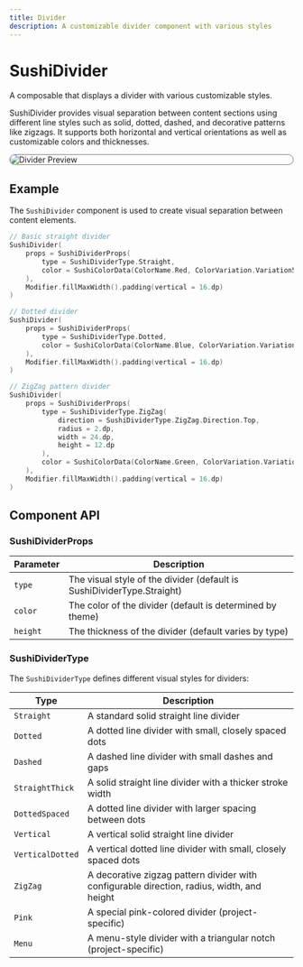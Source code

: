 ```yaml
---
title: Divider
description: A customizable divider component with various styles
---
```


# SushiDivider

A composable that displays a divider with various customizable styles.

SushiDivider provides visual separation between content sections using different
line styles such as solid, dotted, dashed, and decorative patterns like zigzags.
It supports both horizontal and vertical orientations as well as customizable colors
and thicknesses.

<div style="max-width: 800px; max-height: 340px; border-radius: 20px; overflow: hidden; border: 1px solid #777;">
    <img src="../preview_divider.png" alt="Divider Preview">
</div>

## Example

The `SushiDivider` component is used to create visual separation between content elements.

```kotlin
// Basic straight divider
SushiDivider(
    props = SushiDividerProps(
        type = SushiDividerType.Straight,
        color = SushiColorData(ColorName.Red, ColorVariation.Variation500)
    ),
    Modifier.fillMaxWidth().padding(vertical = 16.dp)
)

// Dotted divider
SushiDivider(
    props = SushiDividerProps(
        type = SushiDividerType.Dotted,
        color = SushiColorData(ColorName.Blue, ColorVariation.Variation500)
    ),
    Modifier.fillMaxWidth().padding(vertical = 16.dp)
)

// ZigZag pattern divider
SushiDivider(
    props = SushiDividerProps(
        type = SushiDividerType.ZigZag(
            direction = SushiDividerType.ZigZag.Direction.Top,
            radius = 2.dp,
            width = 24.dp,
            height = 12.dp
        ),
        color = SushiColorData(ColorName.Green, ColorVariation.Variation500),
    ),
    Modifier.fillMaxWidth().padding(vertical = 16.dp)
)
```

## Component API

### SushiDividerProps

| Parameter                               | Description                      |
|-----------------------------------------|----------------------------------|
| <div class='parameter'>`type`</div>| The visual style of the divider (default is SushiDividerType.Straight) |
| <div class='parameter'>`color`</div>| The color of the divider (default is determined by theme) |
| <div class='parameter'>`height`</div>| The thickness of the divider (default varies by type) |

### SushiDividerType

The `SushiDividerType` defines different visual styles for dividers:

| Type                                   | Description                      |
|---------------------------------------|----------------------------------|
| <div class='parameter'>`Straight`</div>| A standard solid straight line divider |
| <div class='parameter'>`Dotted`</div>| A dotted line divider with small, closely spaced dots |
| <div class='parameter'>`Dashed`</div>| A dashed line divider with small dashes and gaps |
| <div class='parameter'>`StraightThick`</div>| A solid straight line divider with a thicker stroke width |
| <div class='parameter'>`DottedSpaced`</div>| A dotted line divider with larger spacing between dots |
| <div class='parameter'>`Vertical`</div>| A vertical solid straight line divider |
| <div class='parameter'>`VerticalDotted`</div>| A vertical dotted line divider with small, closely spaced dots |
| <div class='parameter'>`ZigZag`</div>| A decorative zigzag pattern divider with configurable direction, radius, width, and height |
| <div class='parameter'>`Pink`</div>| A special pink-colored divider (project-specific) |
| <div class='parameter'>`Menu`</div>| A menu-style divider with a triangular notch (project-specific) |